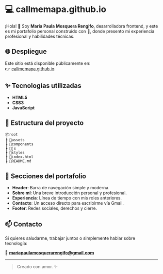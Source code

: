 # 💻 callmemapa.github.io

¡Hola! 👋 Soy **Maria Paula Mosquera Rengifo**, desarrolladora frontend, y este es mi portafolio personal construido con 💖, donde presento mi experiencia profesional y habilidades técnicas.

## 🌐 Despliegue

Este sitio está disponible públicamente en:  
👉 [callmemapa.github.io](https://callmemapa.github.io)

## ✨ Tecnologías utilizadas

- **HTML5**  
- **CSS3**  
- **JavaScript** 

## 📁 Estructura del proyecto

````
📦root
┣ 📁assets
┣ 📁components
┣ 📁js
┣ 📁styles
┣ 📄index.html
┣ 📄README.md
````

## 📌 Secciones del portafolio

- **Header**: Barra de navegación simple y moderna.  
- **Sobre mí**: Una breve introducción personal y profesional.  
- **Experiencia**: Línea de tiempo con mis roles anteriores.  
- **Contacto**: Un acceso directo para escribirme vía Gmail.  
- **Footer**: Redes sociales, derechos y cierre.


## 📫 Contacto

Si quieres saludarme, trabajar juntos o simplemente hablar sobre tecnología:

📧 **mariapaulamosquerarengifo@gmail.com**

---

> Creado con amor. ✨
